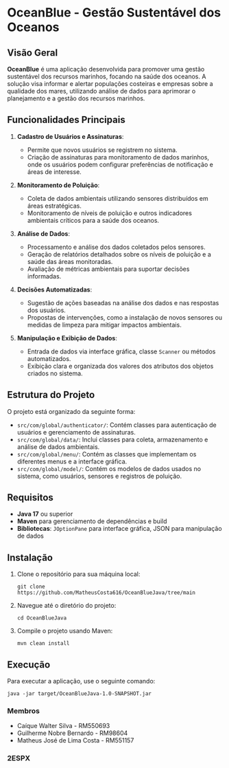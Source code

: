 
# OceanBlue - Gestão Sustentável dos Oceanos

## Visão Geral

**OceanBlue** é uma aplicação desenvolvida para promover uma gestão sustentável dos recursos marinhos, focando na saúde dos oceanos. A solução visa informar e alertar populações costeiras e empresas sobre a qualidade dos mares, utilizando análise de dados para aprimorar o planejamento e a gestão dos recursos marinhos.

## Funcionalidades Principais

1. **Cadastro de Usuários e Assinaturas**:
   - Permite que novos usuários se registrem no sistema.
   - Criação de assinaturas para monitoramento de dados marinhos, onde os usuários podem configurar preferências de notificação e áreas de interesse.

2. **Monitoramento de Poluição**:
   - Coleta de dados ambientais utilizando sensores distribuídos em áreas estratégicas.
   - Monitoramento de níveis de poluição e outros indicadores ambientais críticos para a saúde dos oceanos.

3. **Análise de Dados**:
   - Processamento e análise dos dados coletados pelos sensores.
   - Geração de relatórios detalhados sobre os níveis de poluição e a saúde das áreas monitoradas.
   - Avaliação de métricas ambientais para suportar decisões informadas.

4. **Decisões Automatizadas**:
   - Sugestão de ações baseadas na análise dos dados e nas respostas dos usuários.
   - Propostas de intervenções, como a instalação de novos sensores ou medidas de limpeza para mitigar impactos ambientais.

5. **Manipulação e Exibição de Dados**:
   - Entrada de dados via interface gráfica, classe `Scanner` ou métodos automatizados.
   - Exibição clara e organizada dos valores dos atributos dos objetos criados no sistema.

## Estrutura do Projeto

O projeto está organizado da seguinte forma:

- `src/com/global/authenticator/`: Contém classes para autenticação de usuários e gerenciamento de assinaturas.
- `src/com/global/data/`: Inclui classes para coleta, armazenamento e análise de dados ambientais.
- `src/com/global/menu/`: Contém as classes que implementam os diferentes menus e a interface gráfica.
- `src/com/global/model/`: Contém os modelos de dados usados no sistema, como usuários, sensores e registros de poluição.

## Requisitos

- **Java 17** ou superior
- **Maven** para gerenciamento de dependências e build
- **Bibliotecas**: `JOptionPane` para interface gráfica, JSON para manipulação de dados

## Instalação

1. Clone o repositório para sua máquina local:
   ```
   git clone https://github.com/MatheusCosta616/OceanBlueJava/tree/main
   ```
2. Navegue até o diretório do projeto:
   ```
   cd OceanBlueJava
   ```
3. Compile o projeto usando Maven:
   ```
   mvn clean install
   ```

## Execução

Para executar a aplicação, use o seguinte comando:
```
java -jar target/OceanBlueJava-1.0-SNAPSHOT.jar
```

### Membros
- Caíque Walter Silva - RM550693
- Guilherme Nobre Bernardo - RM98604
- Matheus José de Lima Costa - RM551157

### 2ESPX